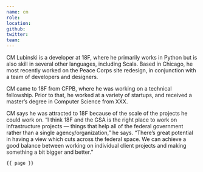 ```yaml
---
name: cm
role: 
location: 
github:
twitter:
team:
---
```


CM Lubinski is a developer at 18F, where he primarily works in Python but is also skill in several other languages, including Scala. Based in Chicago, he most recently worked on the Peace Corps site redesign, in conjunction with a team of developers and designers.

CM came to 18F from CFPB, where he was working on a technical fellowship. Prior to that, he worked at a variety of startups, and received a master’s degree in Computer Science from XXX.

CM says he was attracted to 18F because of the scale of the projects he could work on. “I think 18F and the GSA is the right place to work on infrastructure projects — things that help all of the federal government rather than a single agency/organization,” he says. “There’s  great potential in having a view which cuts across the federal space. We can achieve a good balance between working on individual client projects and making something a bit bigger and better.”

<code>{{ page }}</code>

